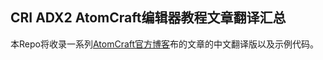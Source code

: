 ## CRI ADX2 AtomCraft编辑器教程文章翻译汇总
本Repo将收录一系列<a href="https://game.criware.jp/learn/tutorial/atomcraft/" target="_blank">AtomCraft官方博客</a>布的文章的中文翻译版以及示例代码。
